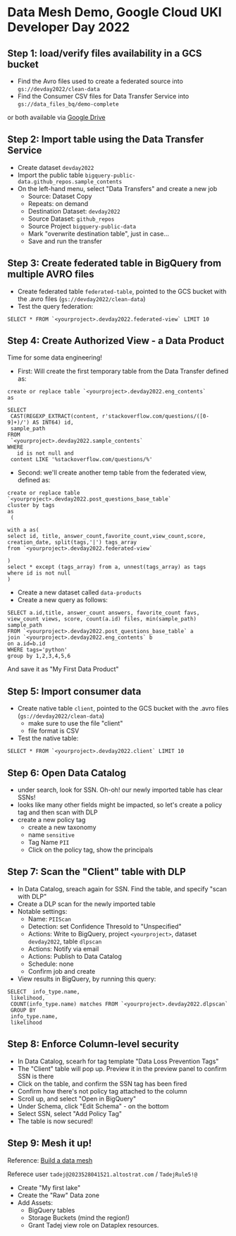 # Data Mesh Demo, Google Cloud UKI Developer Day 2022

## Step 1: load/verify files availability in a GCS bucket

- Find the Avro files used to create a federated source into `gs://devday2022/clean-data`
- Find the Consumer CSV files for Data Transfer Service into `gs://data_files_bq/demo-complete`

or both available via [Google Drive](https://drive.google.com/drive/folders/12jt0rnwlYqknP30ALAk9PFHbXZCRxLcE?usp=sharing)


## Step 2: Import table using the Data Transfer Service
- Create dataset `devday2022`
- Import the public table `bigquery-public-data.github_repos.sample_contents`
- On the left-hand menu, select "Data Transfers" and create a new job
  - Source: Dataset Copy
  - Repeats: on demand
  - Destination Dataset: `devday2022`
  - Source Dataset: `github_repos`
  - Source Project `bigquery-public-data`
  - Mark "overwrite destination table", just in case... 
  - Save and run the transfer

## Step 3: Create federated table in BigQuery from multiple AVRO files
- Create federated table `federated-table`, pointed to the GCS bucket with the .avro files (`gs://devday2022/clean-data`)
- Test the query federation:
```
SELECT * FROM `<yourproject>.devday2022.federated-view` LIMIT 10
```

## Step 4: Create Authorized View - a Data Product
Time for some data engineering!

- First: Will create the first temporary table from the Data Transfer defined as: 
```
create or replace table `<yourproject>.devday2022.eng_contents`
as

SELECT
 CAST(REGEXP_EXTRACT(content, r'stackoverflow.com/questions/([0-9]+)/') AS INT64) id,
 sample_path
FROM
 `<yourproject>.devday2022.sample_contents`
WHERE
   id is not null and
 content LIKE '%stackoverflow.com/questions/%'
```
- Second: we'll create another temp table from the federated view, defined as: 
```
create or replace table `<yourproject>.devday2022.post_questions_base_table`
cluster by tags
as
 (

with a as(
select id, title, answer_count,favorite_count,view_count,score, creation_date, split(tags,'|') tags_array
from `<yourproject>.devday2022.federated-view`
 
)
select * except (tags_array) from a, unnest(tags_array) as tags
where id is not null
)

```
- Create a new dataset called `data-products` 
- Create a new query as follows: 
```
SELECT a.id,title, answer_count answers, favorite_count favs, view_count views, score, count(a.id) files, min(sample_path) sample_path
FROM `<yourproject>.devday2022.post_questions_base_table` a
join `<yourproject>.devday2022.eng_contents` b
on a.id=b.id
WHERE tags='python'
group by 1,2,3,4,5,6
```
And save it as "My First Data Product" 


## Step 5: Import consumer data
- Create native table `client`, pointed to the GCS bucket with the .avro files (`gs://devday2022/clean-data`)
  -  make sure to use the file "client"
  -  file format is CSV
- Test the native table:
```
SELECT * FROM `<yourproject>.devday2022.client` LIMIT 10
```

## Step 6: Open Data Catalog
- under search, look for SSN. Oh-oh! our newly imported table has clear SSNs! 
- looks like many other fields might be impacted, so let's create a policy tag and then scan with DLP
- create a new policy tag
  - create a new taxonomy
  - name `sensitive`
  - Tag Name `PII`
  - Click on the policy tag, show the principals

## Step 7: Scan the "Client" table with DLP
- In Data Catalog, sreach again for SSN. Find the table, and specify "scan with DLP" 
- Create a DLP scan for the newly imported table
- Notable settings: 
  - Name: `PIIScan`
  - Detection: set Confidence Thresold to "Unspecified"
  - Actions: Write to BigQuery, project `<yourproject>`, dataset `devday2022`, table `dlpscan`
  - Actions: Notify via email
  - Actions: Publish to Data Catalog
  - Schedule: none
  - Confirm job and create
 - View results in BigQuery, by running this query: 
```
SELECT  info_type.name,
 likelihood,
 COUNT(info_type.name) matches FROM `<yourproject>.devday2022.dlpscan` 
 GROUP BY
 info_type.name,
 likelihood
```
  
## Step 8: Enforce Column-level security
- In Data Catalog, scearh for tag template "Data Loss Prevention Tags"
- The "Client" table will pop up. Preview it in the preview panel to confirm SSN is there 
- Click on the table, and confirm the SSN tag has been fired
- Confirm how there's not policy tag attached to the column 
- Scroll up, and select "Open in BigQuery"
- Under Schema, click "Edit Schema" - on the bottom
- Select SSN, select "Add Policy Tag"
- The table is now secured! 

## Step 9: Mesh it up!
Reference: [Build a data mesh](https://cloud.google.com/dataplex/docs/build-a-data-mesh)

Referece user `tadej@2023528041521.altostrat.com` / `TadejRule5!@`
- Create "My first lake" 
- Create the "Raw" Data zone 
- Add Assets:
  - BigQuery tables
  - Storage Buckets (mind the region!)
  - Grant Tadej view role on Dataplex resources. 
